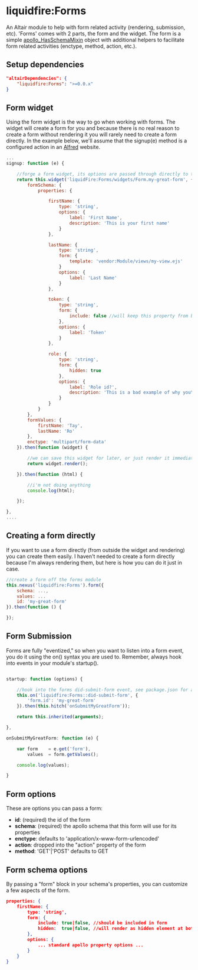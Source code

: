 # liquidfire:Forms
An Altair module to help with form related activity (rendering, submission, etc). 'Forms' comes with 2 parts, the form
and the widget. The form is a simple [apollo\_HasSchemaMixin](https://github.com/liquidg3/altair/tree/master/core/lib/apollo)
object with additional helpers to facilitate form related activities (enctype, method, action, etc.).

## Setup dependencies
``` json
"altairDependencies": {
    "liquidfire:Forms": ">=0.0.x"
}
```

## Form widget
Using the form widget is the way to go when working with forms. The widget will create a form for you and because there
is no real reason to create a form without rendering it you will rarely need to create a form directly.
In the example below, we'll assume that the signup(e) method is a configured action in an
[Alfred](https://github.com/hemstreet/Titan-Alfred) website.

``` js
...
signup: function (e) {

    //forge a form widget, its options are passed through directly to the form you are creating
    return this.widget('liquidFire:Forms/widgets/Form.my-great-form', {
        formSchema: {
            properties: {

                firstName: {
                    type: 'string',
                    options: {
                        label: 'First Name',
                        description: 'This is your first name'
                    }
                },

                lastName: {
                    type: 'string',
                    form: {
                        template: 'vendor:Module/views/my-view.ejs'
                    }
                    options: {
                        label: 'Last Name'
                    }
                },

                token: {
                    type: 'string',
                    form: {
                        include: false //will keep this property from being rendered in the form
                    },
                    options: {
                        label: 'Token'
                    }
                },

                role: {
                    type: 'string',
                    form: {
                        hidden: true
                    },
                    options: {
                        label: 'Role id?',
                        description: 'This is a bad example of why you\'d want a hidden field'
                    }
                }
            }
        },
        formValues: {
            firstName: 'Tay',
            lastName: 'Ro'
        },
        enctype: 'multipart/form-data'
    }).then(function (widget) {

        //we can save this widget for later, or just render it immediately
        return widget.render();

    }).then(function (html) {

        //i'm not doing anything
        console.log(html);

    });

},
....

```

## Creating a form directly
If you want to use a form directly (from outside the widget and rendering) you can create them easily. I haven't needed
to create a form directly because I'm always rendering them, but here is how you can do it just in case.

``` js
//create a form off the forms module
this.nexus('liquidfire:Forms').form({
    schema: ...,
    values: ...
    id: 'my-great-form'
}).then(function () {

});

```

## Form Submission
Forms are fully "eventized," so when you want to listen into a form event, you do it using the on() syntax you are used
to. Remember, always hook into events in your module's startup().

```js

startup: function (options) {

    //hook into the forms did-submit-form event, see package.json for all events
    this.on('liquidfire:Forms::did-submit-form', {
        'form.id': 'my-great-form'
    }).then(this.hitch('onSubmitMyGreatForm'));

    return this.inherited(arguments);

},

onSubmitMyGreatForm: function (e) {

    var form    = e.get('form'),
        values  = form.getValues();

    console.log(values);

}

```
## Form options
These are options you can pass a form:

- **id**: (required) the id of the form
- **schema**: (required) the apollo schema that this form will use for its properties
- **enctype**: defaults to 'application/x-www-form-urlencoded'
- **action**: dropped into the "action" property of the form
- **method**: 'GET'|'POST' defaults to GET

## Form schema options
By passing a "form" block in your schema's properties, you can customize a few aspects of the form.

```json
properties: {
    firstName: {
        type: 'string',
        form: {
            include: true|false, //should be included in form
            hidden:  true|false, //will render as hidden element at bottom of form
        },
        options: {
            ... standard apollo property options ...
        }
    }
}

```

